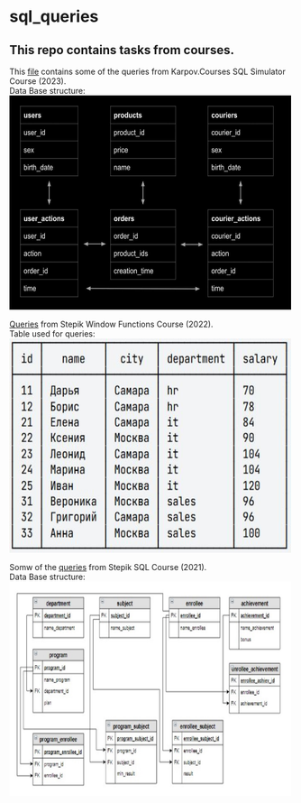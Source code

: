 # sql_queries

## This repo contains tasks from courses.

This [file](https://github.com/migaripov/sql_queries/blob/main/simulator.sql) contains some of the queries from Karpov.Courses SQL Simulator Course (2023).\
Data Base structure: \
<img src="https://github.com/migaripov/sql_queries/blob/main/images/karpov.JPG" alt= “” width=500 height=380>

[Queries](https://github.com/migaripov/sql_queries/blob/main/window_func.sql) from Stepik Window Functions Course (2022). \
Table used for queries: \
<img src="https://github.com/migaripov/sql_queries/blob/main/images/employees.JPG" alt= “Table” width=500 height=380>

Somw of the [queries](https://github.com/migaripov/sql_queries/blob/main/enrolment.sql) from Stepik SQL Course (2021).\
Data Base structure: \
<img src="https://github.com/migaripov/sql_queries/blob/main/images/enrolment.jpg" alt= “” width=500 height=380>
